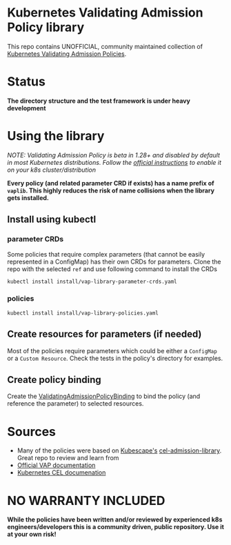 # Kubernetes Validating Admission Policy library
This repo contains UNOFFICIAL, community maintained collection of [Kubernetes Validating Admission Policies](https://kubernetes.io/docs/reference/access-authn-authz/validating-admission-policy/).

# Status
**The directory structure and the test framework is under heavy development**

# Using the library
*NOTE: Validating Admission Policy is beta in 1.28+ and disabled by default in most Kubernetes distributions. Follow the [official instructions](https://kubernetes.io/docs/reference/access-authn-authz/validating-admission-policy/#before-you-begin) to enable it on your k8s cluster/distribution*

**Every policy (and related parameter CRD if exists) has a name prefix of `vaplib`. This highly reduces the risk of name collisions when the library gets installed.**
## Install using kubectl
### parameter CRDs
Some policies that require complex parameters (that cannot be easily represented in a ConfigMap) has their own CRDs for parameters. Clone the repo with the selected `ref` and use following command to install the CRDs
```
kubectl install install/vap-library-parameter-crds.yaml
```

### policies
```
kubectl install install/vap-library-policies.yaml
```

## Create resources for parameters (if needed)
Most of the policies require parameters which could be either a `ConfigMap` or a `Custom Resource`. Check the tests in the policy's directory for examples.

## Create policy binding
Create the [ValidatingAdmissionPolicyBinding](https://kubernetes.io/docs/reference/access-authn-authz/validating-admission-policy/#what-resources-make-a-policy) to bind the policy (and reference the parameter) to selected resources.

# Sources
* Many of the policies were based on [Kubescape's](https://www.armosec.io/kubescape/) [cel-admission-library](https://github.com/kubescape/cel-admission-library/tree/main). Great repo to review and learn from
* [Official VAP documentation](https://kubernetes.io/docs/reference/access-authn-authz/validating-admission-policy/)
* [Kubernetes CEL documenation](https://kubernetes.io/docs/reference/using-api/cel/)

# NO WARRANTY INCLUDED
**While the policies have been written and/or reviewed by experienced k8s engineers/developers this is a community driven, public repository. Use it at your own risk!**
